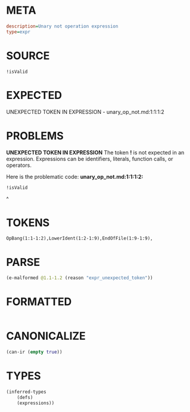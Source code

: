 # META
~~~ini
description=Unary not operation expression
type=expr
~~~
# SOURCE
~~~roc
!isValid
~~~
# EXPECTED
UNEXPECTED TOKEN IN EXPRESSION - unary_op_not.md:1:1:1:2
# PROBLEMS
**UNEXPECTED TOKEN IN EXPRESSION**
The token **!** is not expected in an expression.
Expressions can be identifiers, literals, function calls, or operators.

Here is the problematic code:
**unary_op_not.md:1:1:1:2:**
```roc
!isValid
```
^


# TOKENS
~~~zig
OpBang(1:1-1:2),LowerIdent(1:2-1:9),EndOfFile(1:9-1:9),
~~~
# PARSE
~~~clojure
(e-malformed @1.1-1.2 (reason "expr_unexpected_token"))
~~~
# FORMATTED
~~~roc

~~~
# CANONICALIZE
~~~clojure
(can-ir (empty true))
~~~
# TYPES
~~~clojure
(inferred-types
	(defs)
	(expressions))
~~~
